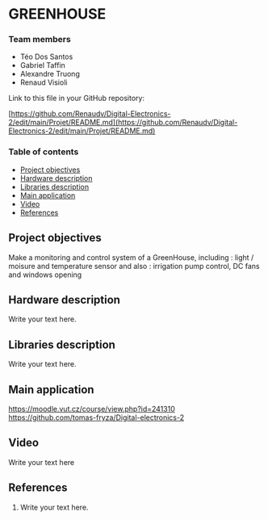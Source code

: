 
# GREENHOUSE

### Team members

* Téo Dos Santos
* Gabriel Taffin
* Alexandre Truong
* Renaud Visioli

Link to this file in your GitHub repository:

[https://github.com/Renaudv/Digital-Electronics-2/edit/main/Projet/README.md](https://github.com/Renaudv/Digital-Electronics-2/edit/main/Projet/README.md)

### Table of contents

* [Project objectives](#objectives)
* [Hardware description](#hardware)
* [Libraries description](#libs)
* [Main application](#main)
* [Video](#video)
* [References](#references)

<a name="objectives"></a>

## Project objectives

Make a monitoring and control system of a GreenHouse, including : light / moisure and temperature sensor and also : irrigation pump control, DC fans and windows opening

<a name="hardware"></a>

## Hardware description

Write your text here.

<a name="libs"></a>

## Libraries description

Write your text here.

<a name="main"></a>

## Main application

https://moodle.vut.cz/course/view.php?id=241310
https://github.com/tomas-fryza/Digital-electronics-2


<a name="video"></a>

## Video

Write your text here

<a name="references"></a>

## References

1. Write your text here.
